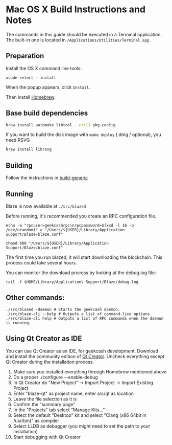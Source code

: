 Mac OS X Build Instructions and Notes
====================================
The commands in this guide should be executed in a Terminal application.
The built-in one is located in `/Applications/Utilities/Terminal.app`.

Preparation
-----------
Install the OS X command line tools:

`xcode-select --install`

When the popup appears, click `Install`.

Then install [Homebrew](https://brew.sh).

Base build dependencies
-----------------------

```bash
brew install automake libtool --c++11 pkg-config
```

If you want to build the disk image with `make deploy` (.dmg / optional), you need RSVG
```bash
brew install librsvg
```

Building
--------

Follow the instructions in [build-generic](build-generic.md)

Running
-------

Blaze is now available at `./src/blazed`

Before running, it's recommended you create an RPC configuration file.

    echo -e "rpcuser=geekcashrpc\nrpcpassword=$(xxd -l 16 -p /dev/urandom)" > "/Users/${USER}/Library/Application Support/Blaze/blaze.conf"

    chmod 600 "/Users/${USER}/Library/Application Support/Blaze/blaze.conf"

The first time you run blazed, it will start downloading the blockchain. This process could take several hours.

You can monitor the download process by looking at the debug.log file:

    tail -f $HOME/Library/Application\ Support/Blaze/debug.log

Other commands:
-------

    ./src/blazed -daemon # Starts the geekcash daemon.
    ./src/blaze-cli --help # Outputs a list of command-line options.
    ./src/blaze-cli help # Outputs a list of RPC commands when the daemon is running.

Using Qt Creator as IDE
------------------------
You can use Qt Creator as an IDE, for geekcash development.
Download and install the community edition of [Qt Creator](https://www.qt.io/download/).
Uncheck everything except Qt Creator during the installation process.

1. Make sure you installed everything through Homebrew mentioned above
2. Do a proper ./configure --enable-debug
3. In Qt Creator do "New Project" -> Import Project -> Import Existing Project
4. Enter "blaze-qt" as project name, enter src/qt as location
5. Leave the file selection as it is
6. Confirm the "summary page"
7. In the "Projects" tab select "Manage Kits..."
8. Select the default "Desktop" kit and select "Clang (x86 64bit in /usr/bin)" as compiler
9. Select LLDB as debugger (you might need to set the path to your installation)
10. Start debugging with Qt Creator
